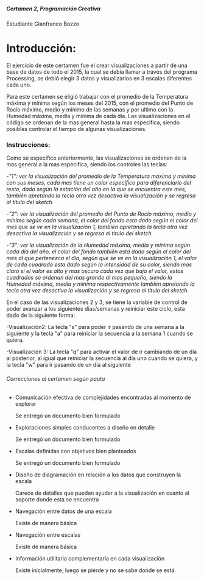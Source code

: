 ##### Certamen 2, Programación Creativa

Estudiante Gianfranco Bozzo

# Introducción:

El ejercicio de este certamen fue el crear visualizaciones a partir de una base de datos de todo el 2015, la cual se debía llamar a través del programa Processing, se debió elegir 3 datos y visualizarlos en 3 escalas diferentes cada uno.

Para este certamen se eligió trabajar con el promedio de la Temperatura máxima y mínima según los meses del 2015, con el promedio del Punto de Rocío máximo, medio y mínimo de las semanas y por ultimo con la Humedad máxima, media y mínima de cada día. Las visualizaciones en el código se ordenan de la mas general hasta la mas especifica, siendo posibles controlar el tiempo de algunas visualizaciones.



### Instrucciones:

Como se especifico anteriormente, las visualizaciones se ordenan de la mas general a la mas especifica, siendo los controles las teclas:

*-"1": ver la visualización del promedio de la Temperatura máxima y mínima con sus meses, cada mes tiene un color especifico para diferenciarlo del resto, dado según la estación del año en la que se encuentra este mes, también apretando la tecla otra vez desactiva la visualización y se regresa al titulo del sketch.* 

*-"2": ver la visualización del promedio del Punto de Rocío máximo, medio y mínimo según cada semana, el color del fondo esta dado según el color del mes que se ve en la visualización 1, también apretando la tecla otra vez desactiva la visualización y se regresa al titulo del sketch.* 

*-"3": ver la visualización de la Humedad máxima, media y mínima según cada día del año, el color del fondo también esta dado según el color del mes al que pertenezca el día, según que se ve en la visualización 1, el valor de cada cuadrado esta dado según la intensidad de su color, siendo mas claro si el valor es alto y mas oscuro cada vez que baja el valor, estos cuadrados se ordenan del mas grande al mas pequeño, siendo la Humedad máxima, media y mínima respectivamente también apretando la tecla otra vez desactiva la visualización y se regresa al titulo del sketch.* 



En el caso de las visualizaciones 2 y 3, se tiene la variable de control de poder avanzar a los siguientes días/semanas y reiniciar este ciclo, esta dado de la siguiente forma:

-Visualización2: La tecla "s" para poder ir pasando de una semana a la siguiente y la tecla "a" para reiniciar la secuencia a la semana 1 cuando se quiera.

-Visualización 3: La tecla "q" para activar el valor de ir cambiando de un día al posterior, al igual que reiniciar la secuencia al día uno cuando se quiera, y la tecla "w" para ir pasando de un día al siguiente





###### Correcciones al certamen según pauta

- Comunicación efectiva de complejidades encontradas al momento de explorar

	Se entregó un documento bien formulado

- Exploraciones simples conducentes a diseño en detalle

	Se entregó un documento bien formulado

- Escalas definidas con objetivos bien planteados

	Se entregó un documento bien formulado

- Diseño de diagramación en relación a los datos que construyen la escala

	Carece de detalles que puedan ayudar a la visualización en cuanto al soporte donde esta se encuentra

- Navegación entre datos de una escala                                

  Existe de manera básica

- Navegación entre escalas                                            

  Existe de manera básica

- Información utilitaria complementaria en cada visualización  

  Existe inicialmente, luego se pierde y no se sabe donde se está.